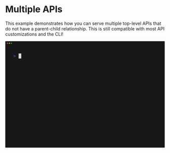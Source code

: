 # Multiple APIs

This example demonstrates how you can serve multiple top-level APIs that do not have a parent-child relationship. This is still compatible with most API customizations and the CLI!

![multiple API CLI](multiple-api.gif)
